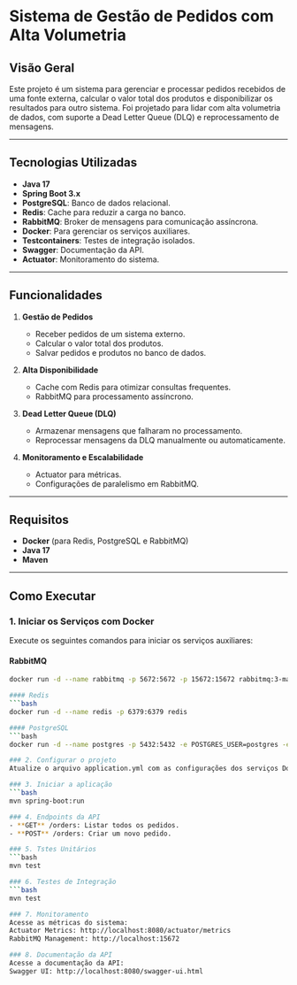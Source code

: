 # Sistema de Gestão de Pedidos com Alta Volumetria

## Visão Geral

Este projeto é um sistema para gerenciar e processar pedidos recebidos de uma fonte externa, calcular o valor total dos
produtos e disponibilizar os resultados para outro sistema. Foi projetado para lidar com alta volumetria de dados, com
suporte a Dead Letter Queue (DLQ) e reprocessamento de mensagens.

---

## Tecnologias Utilizadas

- **Java 17**
- **Spring Boot 3.x**
- **PostgreSQL**: Banco de dados relacional.
- **Redis**: Cache para reduzir a carga no banco.
- **RabbitMQ**: Broker de mensagens para comunicação assíncrona.
- **Docker**: Para gerenciar os serviços auxiliares.
- **Testcontainers**: Testes de integração isolados.
- **Swagger**: Documentação da API.
- **Actuator**: Monitoramento do sistema.

---

## Funcionalidades

1. **Gestão de Pedidos**
    - Receber pedidos de um sistema externo.
    - Calcular o valor total dos produtos.
    - Salvar pedidos e produtos no banco de dados.

2. **Alta Disponibilidade**
    - Cache com Redis para otimizar consultas frequentes.
    - RabbitMQ para processamento assíncrono.

3. **Dead Letter Queue (DLQ)**
    - Armazenar mensagens que falharam no processamento.
    - Reprocessar mensagens da DLQ manualmente ou automaticamente.

4. **Monitoramento e Escalabilidade**
    - Actuator para métricas.
    - Configurações de paralelismo em RabbitMQ.

---

## Requisitos

- **Docker** (para Redis, PostgreSQL e RabbitMQ)
- **Java 17**
- **Maven**

---

## Como Executar

### 1. Iniciar os Serviços com Docker

Execute os seguintes comandos para iniciar os serviços auxiliares:

#### RabbitMQ

```bash
docker run -d --name rabbitmq -p 5672:5672 -p 15672:15672 rabbitmq:3-management

#### Redis
```bash
docker run -d --name redis -p 6379:6379 redis

#### PostgreSQL
```bash
docker run -d --name postgres -p 5432:5432 -e POSTGRES_USER=postgres -e POSTGRES_PASSWORD=postgres postgres

### 2. Configurar o projeto
Atualize o arquivo application.yml com as configurações dos serviços Docker.

### 3. Iniciar a aplicação
```bash
mvn spring-boot:run

### 4. Endpoints da API
- **GET** /orders: Listar todos os pedidos.
- **POST** /orders: Criar um novo pedido.

### 5. Tstes Unitários
```bash
mvn test

### 6. Testes de Integração
```bash
mvn test

### 7. Monitoramento
Acesse as métricas do sistema:
Actuator Metrics: http://localhost:8080/actuator/metrics
RabbitMQ Management: http://localhost:15672

### 8. Documentação da API
Acesse a documentação da API:
Swagger UI: http://localhost:8080/swagger-ui.html



